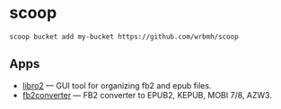 # scoop
    scoop bucket add my-bucket https://github.com/wrbmh/scoop

## Apps
 - [libro2](https://github.com/dnkorpushov/libro2) — GUI tool for organizing fb2 and epub files.
 - [fb2converter](https://github.com/rupor-github/fb2converter) — FB2 converter to EPUB2, KEPUB, MOBI 7/8, AZW3.
